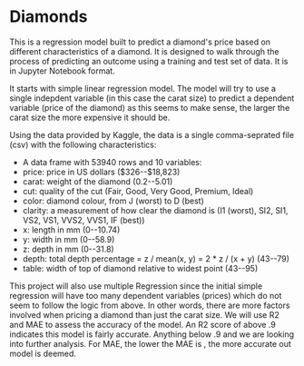 # Diamonds
This is a regression model built to predict a diamond's price based on different characteristics of a diamond.  It is designed to walk through the process of predicting an outcome using a training and test set of data. It is in Jupyter Notebook format.

It starts with simple linear regression model. The model will try to use a single indepdent variable (in this case the carat size) to predict a dependent variable (price of the diamond) as this seems to make sense, the larger the carat size the more expensive it should be. 

Using the data provided by Kaggle, the data is a single comma-seprated file (csv) with the following characteristics:

- A data frame with 53940 rows and 10 variables:
- price: price in US dollars (\$326--\$18,823)
- carat: weight of the diamond (0.2--5.01)
- cut: quality of the cut (Fair, Good, Very Good, Premium, Ideal)
- color: diamond colour, from J (worst) to D (best)
- clarity: a measurement of how clear the diamond is (I1 (worst), SI2, SI1, VS2, VS1, VVS2, VVS1, IF (best))
- x: length in mm (0--10.74)
- y: width in mm (0--58.9)
- z: depth in mm (0--31.8)
- depth: total depth percentage = z / mean(x, y) = 2 * z / (x + y) (43--79)
- table: width of top of diamond relative to widest point (43--95)

This project will also use multiple Regression since the initial simple regression will have too many dependent variables (prices) which do not seem to follow the logic from above. In other words, there are more factors involved when pricing a diamond than just the carat size.
We will use R2 and MAE to assess the accuracy of the model. An R2 score of above .9 indicates this model is fairly accurate. Anything below .9 and we are looking into further analysis. For MAE, the lower the MAE is , the more accurate out model is deemed.  
